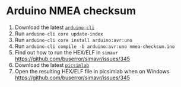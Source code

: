 # Arduino NMEA checksum

1. Download the latest [`arduino-cli`](https://github.com/arduino/arduino-cli/releases)
2. Run `arduino-cli core update-index`
3. Run `arduino-cli core install arduino:avr:uno`
4. Run `arduino-cli compile -b arduino:avr:uno nmea-checksum.ino`
5. Find out how to run the HEX/ELF in `simavr` https://github.com/buserror/simavr/issues/345
6. Download the latest [`picsimlab`](https://github.com/lcgamboa/picsimlab)
7. Open the resulting HEX/ELF file in picsimlab when on Windows https://github.com/buserror/simavr/issues/345
